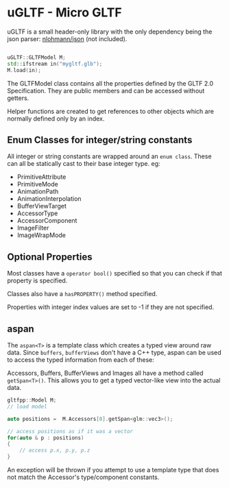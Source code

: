 # uGLTF - Micro GLTF

uGLTF is a small header-only library with the only dependency being the json parser: [nlohmann/json](https://github.com/nlohmann/json) (not included).


```C++

uGLTF::GLTFModel M;
std::ifstream in("mygltf.glb");
M.load(in);

```

The GLTFModel class contains all the properties defined by the GLTF 2.0 Specification.
They are public members and can be accessed without getters.

Helper functions are created to get references to other objects which are normally defined only by an index.

## Enum Classes for integer/string constants

 All integer or string constants are wrapped around an `enum class`. These can
 all be statically cast to their base integer type.
 eg:
 * PrimitiveAttribute
 * PrimitiveMode
 * AnimationPath
 * AnimationInterpolation
 * BufferViewTarget
 * AccessorType
 * AccessorComponent
 * ImageFilter
 * ImageWrapMode

## Optional Properties

Most classes have a `operator bool()` specified so that you can check if that
property is specified.

Classes also have a `hasPROPERTY()` method specified.

Properties with integer index values are set to -1 if they are not specified.

## aspan<T>

The `aspan<T>` is a template class which creates a typed view around raw data.
Since `buffers`, `bufferViews` don't have a C++ type, aspan can be used to access the
typed information from each of these:

Accessors, Buffers, BufferViews and Images all have a method called `getSpan<T>()`.
This allows you to get a typed vector-like view into the actual data.

```C++
gltfpp::Model M;
// load model

auto positions =  M.Accessors[0].getSpan<glm::vec3>();

// access positions as if it was a vector
for(auto & p : positions)
{
    // access p.x, p.y, p.z
}

```

An exception will be thrown if you attempt to use a template type that does not
match the Accessor's type/component constants.

